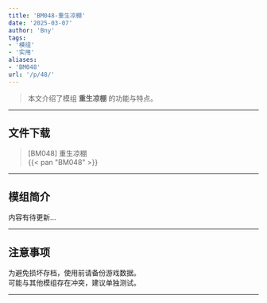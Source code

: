 ```yaml
---
title: 'BM048-重生凉棚'
date: '2025-03-07'
author: 'Bny'
tags:
- '模组'
- '实用'
aliases:
- 'BM048'
url: '/p/48/'
---
```


> 本文介绍了模组 **重生凉棚** 的功能与特点。

---

## 文件下载

> [BM048] 重生凉棚  
{{< pan "BM048" >}}  

---

## 模组简介

>  
内容有待更新...  

---

## 注意事项

>  
为避免损坏存档，使用前请备份游戏数据。  
可能与其他模组存在冲突，建议单独测试。  

---

